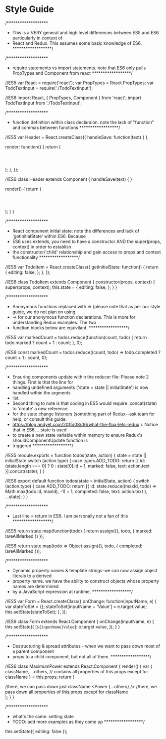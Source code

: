 # Style Guide
/*******************
 * This is a VERY general and high level differences between ES5 and ES6 particularly in context of 
 * React and Redux. This assumes some basic knowledge of ES6.
 ******************/

/*******************
 * require statements vs import statements. note that ES6 only pulls PropTypes and Component from react
 ******************/

//ES5
var React = require('react');
var PropTypes = React.PropTypes;
var TodoTextInput = require('./TodoTextInput');

//ES6
import React, { PropTypes, Component } from 'react';
import TodoTextInput from './TodoTextInput';

/*******************
 * function definition within class declaraion. note the lack of "function" and commas between functions
 ******************/

//ES5
var Header = React.createClass({
  handleSave: function(text) {
  },

  render: function() {
    return (
      <header>
      </header>
    );
  },
});

//ES6
class Header extends Component {
  handleSave(text) {
  }

  render() {
    return (
      <header>
      </header>
    );
  }
}

/*******************
 * React component initial state: note the differences and lack of 'getInitialState' within ES6. Because
 * ES6 uses extends, you need to have a constructor AND the super(props, context) in order to establish
 * the constructor/'child' relationship and gain access to props and context functionality
 ******************/

//ES5
var TodoItem = React.createClass({
  getInitialState: function() {
    return {
      editing: false,
    };
  },
});

//ES6
class TodoItem extends Component {
  constructor(props, context) {
    super(props, context);
    this.state = {
      editing: false,
    };
  }
}

/*******************
 * Anonymous functions replaced with => (please note that as per our style guide, we do not plan on using
 * => for our anonymous function declarations. This is more for understanding Redux examples. The two
 * function blocks below are equivilant.
 ******************/

//ES5
var markedCount = todos.reduce(function(count, todo) {
    return todo.marked ? count + 1 : count;
  }, 0);

//ES6
const markedCount = todos.reduce((count, todo) =>
  todo.completed ? count + 1 : count, 0);

/*******************
 * Ensuring components update within the reducer file: Please note 2 things. First is that the line for 
 * handling undefined arguments ('state = state || initialState') is now handled within the argments 
 * list. 
 * Second thing to note is that coding in ES5 would require .concat(state) to 'create' a new reference 
 * for the state change listeners (something part of Redux--ask team for help, or consult this guide:
 * https://blog.andyet.com/2015/08/06/what-the-flux-lets-redux ). Notice that in ES6, ...state is used
 * to create a new state variable within memory to ensure Redux's shouldComponentUpdate function is 
 * triggered
 ******************/

//ES5
module.exports = function todos(state, action) {
  state = state || initialState
  switch (action.type) {
  case types.ADD_TODO:
    return [{
      id: (state.length === 0) ? 0 : state[0].id + 1,
      marked: false,
      text: action.text
    }].concat(state);
  }
}

//ES6
export default function todos(state = initialState, action) {
 switch (action.type) {
 case ADD_TODO:
   return [{
     id: state.reduce((maxId, todo) => Math.max(todo.id, maxId), -1) + 1,
     completed: false,
     text: action.text
   }, ...state];
 }
}

/*******************
 * Last line = return in ES6. I am personally not a fan of this
 ******************/

 //ES5
 return state.map(function(todo) {
   return assign({}, todo, { marked: !areAllMarked })
 }); 

//ES6
return state.map(todo => Object.assign({}, todo, {
  completed: !areAllMarked
}));

/*******************
 * Dynamic property names & template strings-we can now assign object literals to a derived
 * property name. we have the ability to construct objects whose property names are determined 
 * by a JavaScript expression at runtime.
 ******************/

 //ES5
 var Form = React.createClass({
  onChange: function(inputName, e) {
    var stateToSet = {};
    stateToSet[inputName + 'Value'] = e.target.value;
    this.setState(stateToSet);
  },
 });

 //ES6
 class Form extends React.Component {
  onChange(inputName, e) {
    this.setState({
      [`${inputName}Value`]: e.target.value,
    });
  }
 } 

/*******************
 * Destructuring & spread attributes - when we want to pass down most of a parent component
 * props to a child component, but not all of them. 
 ******************/

 //ES6
 class MaximumPower extends React.Component {
  render() {
    var {
      className,
      ...others,  // contains all properties of this.props except for className
    } = this.props;
    return (
      <div className={className}> //here, we can pass down just className
        <Power {...others} /> //here, we pass down all properties of this.props except for className
      </div>
    );
  }
 }

/*******************
 * what's the same: setting state
 * TODO: add more examples as they come up
 ******************/

this.setState({ editing: false });
